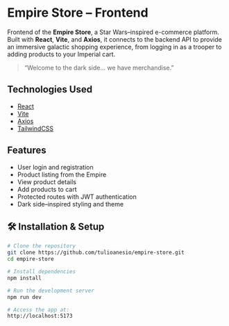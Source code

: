 # Empire Store – Frontend

Frontend of the **Empire Store**, a Star Wars–inspired e-commerce platform. Built with **React**, **Vite**, and **Axios**, it connects to the backend API to provide an immersive galactic shopping experience, from logging in as a trooper to adding products to your Imperial cart.

> “Welcome to the dark side… we have merchandise.”

## Technologies Used

- [React](https://reactjs.org/)
- [Vite](https://vitejs.dev/)
- [Axios](https://axios-http.com/)
- [TailwindCSS](https://tailwindcss.com/) 

## Features

- User login and registration
- Product listing from the Empire
- View product details
- Add products to cart
- Protected routes with JWT authentication
- Dark side–inspired styling and theme

## 🛠️ Installation & Setup

```bash
# Clone the repository
git clone https://github.com/tulioanesio/empire-store.git
cd empire-store

# Install dependencies
npm install

# Run the development server
npm run dev

# Access the app at:
http://localhost:5173
